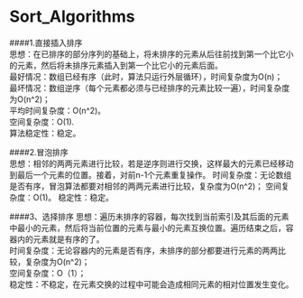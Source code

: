 # Sort_Algorithms

####1.直接插入排序  
思想：在已排序的部分序列的基础上，将未排序的元素从后往前找到第一个比它小的元素，然后将未排序元素插入到第一个比它小的元素后面。  
最好情况：数组已经有序（此时，算法只运行外层循环），时间复杂度为O(n)；  
最坏情况：数组逆序（每个元素都必须与已经排序的元素比较一遍），时间复杂度为O(n^2)；  
平均时间复杂度：O(n^2)。  
空间复杂度：O(1).  
算法稳定性：稳定。

####2.冒泡排序  
    思想：相邻的两两元素进行比较，若是逆序则进行交换，这样最大的元素已经移动到最后一个元素的位置。接着，对前n-1个元素重复操作。
    时间复杂度：无论数组是否有序，冒泡算法都要对相邻的两两元素进行比较，复杂度为O(n^2)；
    空间复杂度：O(1)。
    稳定性：稳定。


####3、选择排序
思想：遍历未排序的容器，每次找到当前索引及其后面的元素中最小的元素，然后将当前位置的元素与最小的元素互换位置。遍历结束之后，容器内的元素就是有序的了。   
时间复杂度：无论容器内的元素是否有序，未排序的部分都要进行元素的两两比较，复杂度为O(n^2)；   
空间复杂度：O（1）；   
稳定性：不稳定，在元素交换的过程中可能会造成相同元素的相对位置发生变化。
